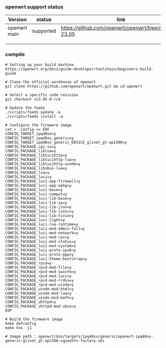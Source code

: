 ### openwrt support status

| Version      | status       | link                                                         |
| ------------ | ------------ | ------------------------------------------------------------ |
| openwrt main | supported | https://github.com/openwrt/openwrt/tree/openwrt-23.05 |
|              |              |                                                              |
|              |              |                                                              |
|              |              |                                                              |

### compile

```
# Setting up your build machine
https://openwrt.org/docs/guide-developer/toolchain/beginners-build-guide

# Clone the official warehouse of openwrt
git clone https://github.com/openwrt/openwrt.git && cd openwrt

# Select a specific code revision
git checkout v23.05.0-rc4

# Update the feeds
./scripts/feeds update -a
./scripts/feeds install -a

# Configure the firmware image
cat > .config << EOF
CONFIG_TARGET_ipq40xx=y
CONFIG_TARGET_ipq40xx_generic=y
CONFIG_TARGET_ipq40xx_generic_DEVICE_glinet_gl-ap1300=y
CONFIG_PACKAGE_cgi-io=y
CONFIG_PACKAGE_liblua=y
CONFIG_PACKAGE_liblucihttp=y
CONFIG_PACKAGE_liblucihttp-lua=y
CONFIG_PACKAGE_liblucihttp-ucode=y
CONFIG_PACKAGE_libubus-lua=y
CONFIG_PACKAGE_lua=y
CONFIG_PACKAGE_luci=y
CONFIG_PACKAGE_luci-app-firewall=y
CONFIG_PACKAGE_luci-app-opkg=y
CONFIG_PACKAGE_luci-base=y
CONFIG_PACKAGE_luci-compat=y
CONFIG_PACKAGE_luci-lib-base=y
CONFIG_PACKAGE_luci-lib-ip=y
CONFIG_PACKAGE_luci-lib-json=y
CONFIG_PACKAGE_luci-lib-jsonc=y
CONFIG_PACKAGE_luci-lib-nixio=y
CONFIG_PACKAGE_luci-light=y
CONFIG_PACKAGE_luci-lua-runtime=y
CONFIG_PACKAGE_luci-mod-admin-full=y
CONFIG_PACKAGE_luci-mod-network=y
CONFIG_PACKAGE_luci-mod-rpc=y
CONFIG_PACKAGE_luci-mod-status=y
CONFIG_PACKAGE_luci-mod-system=y
CONFIG_PACKAGE_luci-proto-ipv6=y
CONFIG_PACKAGE_luci-proto-ppp=y
CONFIG_PACKAGE_luci-theme-bootstrap=y
CONFIG_PACKAGE_rpcd=y
CONFIG_PACKAGE_rpcd-mod-file=y
CONFIG_PACKAGE_rpcd-mod-iwinfo=y
CONFIG_PACKAGE_rpcd-mod-luci=y
CONFIG_PACKAGE_rpcd-mod-rrdns=y
CONFIG_PACKAGE_rpcd-mod-ucode=y
CONFIG_PACKAGE_ucode-mod-html=y
CONFIG_PACKAGE_ucode-mod-lua=y
CONFIG_PACKAGE_ucode-mod-math=y
CONFIG_PACKAGE_uhttpd=y
CONFIG_PACKAGE_uhttpd-mod-ubus=y
EOF

# Build the firmware image
make defconfig
make V=s -j1

# Image path : openwrt/bin/targets/ipq40xx/generic/openwrt-ipq40xx-generic-glinet_gl-ap1300-squashfs-factory.ubi
```
